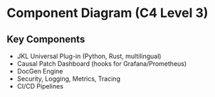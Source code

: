 # Component Diagram (C4 Level 3)

## Key Components
- JKL Universal Plug-in (Python, Rust, multilingual)
- Causal Patch Dashboard (hooks for Grafana/Prometheus)
- DocGen Engine
- Security, Logging, Metrics, Tracing
- CI/CD Pipelines
